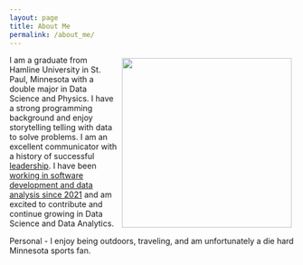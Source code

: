 ```yaml
---
layout: page
title: About Me
permalink: /about_me/
---
```


<img src="/Electron-Microscope-169.png" width="300" align="right" style="padding:5px"/>

I am a graduate from Hamline University in St. Paul, Minnesota with a double major in Data Science and Physics. I have a strong programming background and enjoy storytelling telling with data to solve problems. I am an excellent communicator with a history of successful [leadership](https://zgriebel.github.io/Honors-and-Awards/). I have been [working in software development and data analysis since 2021](https://zgriebel.github.io/Experience/) and am excited to contribute and continue growing in Data Science and Data Analytics. 

Personal - I enjoy being outdoors, traveling, and am unfortunately a die hard Minnesota sports fan.
